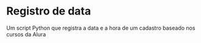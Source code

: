 # Registro de data
Um script Python que registra a data e a hora de um cadastro baseado nos cursos da Alura